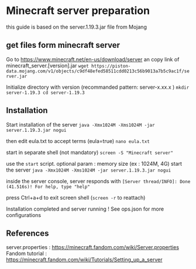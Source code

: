# Minecraft server preparation

this guide is based on the server.1.19.3.jar file from Mojang

## get files form minecraft server

Go to https://www.minecraft.net/en-us/download/server an copy link of minecraft_server.[version].jar
`
wget https://piston-data.mojang.com/v1/objects/c9df48efed58511cdd0213c56b9013a7b5c9ac1f/server.jar
`

Initialize directory with version (recommanded pattern: server-x.xx.x )
`
mkdir server-1.19.3
cd server-1.19.3
`


## Installation

Start installation of the server
`
java -Xmx1024M -Xms1024M -jar server.1.19.3.jar nogui
`

then edit eula.txt to accept terms (eula=true)
`
nano eula.txt
`

start in separate shell (not mandatory)
`
screen -S "Minecraft server"
`

use the ``start`` script. optional param : memory size (ex : 1024M, 4G)
start the server
`
java -Xmx1024M -Xms1024M -jar server.1.19.3.jar nogui
`

inside the server console, server responds with
`[Server thread/INFO]: Done (41.516s)! For help, type "help"`

press Ctrl+a+d to exit screen shell (``screen -r`` to reattach)


Installation completed and server running !
See ops.json for more configurations


## References
server.properties : https://minecraft.fandom.com/wiki/Server.properties
Fandom tutorial : https://minecraft.fandom.com/wiki/Tutorials/Setting_up_a_server